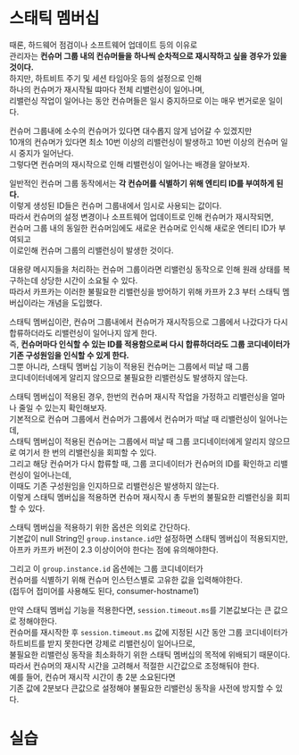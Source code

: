 # 스태틱 멤버십
 
때론, 하드웨어 점검이나 소프트웨어 업데이트 등의 이유로      
관리자는 **컨슈머 그룹 내의 컨슈머들을 하나씩 순차적으로 재시작하고 싶을 경우가 있을 것이다.**     
하지만, 하트비트 주기 및 세션 타임아웃 등의 설정으로 인해      
하나의 컨슈머가 재시작될 땨마다 전체 리밸런싱이 일어나며,      
리밸런싱 작업이 일어나는 동안 컨슈머들은 일시 중지하므로 이는 매우 번거로운 일이다.     
    
컨슈머 그룹내에 소수의 컨슈머가 있다면 대수롭지 않게 넘어갈 수 있겠지만     
10개의 컨슈머가 있다면 최소 10번 이상의 리밸런싱이 발생하고 10번 이상의 컨슈머 일시 중지가 일어난다.     
그렇다면 컨슈머의 재시작으로 인해 리밸런싱이 일어나는 배경을 알아보자.       
  
일반적인 컨슈머 그룹 동작에서는 **각 컨슈머를 식별하기 위해 엔티티 ID를 부여하게 된다.**    
이렇게 생성된 ID들은 컨슈머 그룹내에서 임시로 사용되는 값이다.     
따라서 컨슈머의 설정 변경이나 소프트웨어 업데이트로 인해 컨슈머가 재시작되면,  
컨슈머 그룹 내의 동일한 컨슈머임에도 새로운 컨슈머로 인식해 새로운 엔티티 ID가 부여되고     
이로인해 컨슈머 그룹의 리밸런싱이 발생한 것이다.    

대용량 메시지들을 처리하는 컨슈머 그룹이라면 리밸런싱 동작으로 인해 원래 상태를 복구하는데 상당한 시간이 소요될 수 있다.  
따라서 카프카는 이러한 불필요한 리밸런싱을 방어하기 위해 카프카 2.3 부터 스태틱 멤버십이라는 개념을 도입했다.   
 
스태틱 멤버십이란, 컨슈머 그룹내에서 컨슈머가 재시작등으로 그룹에서 나갔다가 다시 합류하더라도 리밸런싱이 일어나지 않게 한다.         
즉, **컨슈머마다 인식할 수 있는 ID를 적용함으로써 다시 합류하더라도 그룹 코디네이터가 기존 구성원임을 인식할 수 있게 한다.**       
그뿐 아니라, 스태틱 멤버십 기능이 적용된 컨슈머는 그룹에서 떠날 때 그룹     
코디네이터네에게 알리지 않으므로 불필요한 리밸런싱도 발생하지 않는다.       

스태틱 멤버십이 적용된 경우, 한번의 컨슈머 재시작 작업을 가정하고 리밸런싱을 얼마나 줄일 수 있는지 확인해보자.    
기본적으로 컨슈머 그룹에서 컨슈머가 그룹에서 컨슈머가 떠날 때 리밸런싱이 일어나는데,    
스태틱 멤버십이 적용된 컨슈머는 그룹에서 떠날 때 그룹 코디네이터에게 알리지 않으므로 여기서 한 번의 리밸런싱을 회피할 수 있다.  
그리고 해당 컨슈머가 다시 합류할 때, 그룹 코디네이터가 컨슈머의 ID를 확인하고 리밸런싱이 일어나는데,      
이때도 기존 구성원임을 인지하므로 리밸런싱은 발생하지 않는다.       
이렇게 스태틱 멤버십을 적용하면 컨슈머 재시작시 총 두번의 불필요한 리밸런싱을 회피할 수 있다.    

스태틱 멤버십을 적용하기 위한 옵션은 의외로 간단하다.  
기본값이 null String인 `group.instance.id`만 설정하면 스태틱 멤버십이 적용되지만,     
아프카 카프카 버전이 2.3 이상이어야 한다는 점에 유의해야한다.     
 
그리고 이 `group.instance.id` 옵션에는 그룹 코디네이터가         
컨슈머를 식별하기 위해 컨슈머 인스턴스별로 고유한 값을 입력해야한다.       
(접두어 접미어를 사용해도 된다, consumer-hostname1) 
  
만약 스태틱 멤버십 기능을 적용한다면, `session.timeout.ms`를 기본값보다는 큰 값으로 정해야한다.     
컨슈머를 재시작한 후 `session.timeout.ms` 값에 지정된 시간 동안 그룹 코디네이터가     
하트비트를 받지 못한다면 강제로 리밸런싱이 일어나므로,       
불필요한 리밸런싱 동작을 최소화하기 위한 스태틱 멤버십의 목적에 위배되기 때문이다.      
따라서 컨슈머의 재시작 시간을 고려해서 적절한 시간값으로 조정해둬야 한다.    
예를 들어, 컨슈머 재시작 시간이 총 2분 소요된다면       
기존 값에 2분보다 큰값으로 설정해야 불필요한 리밸런싱 동작을 사전에 방지할 수 있다.    

# 실습 

  
  



